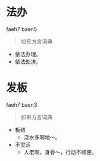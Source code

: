 # 法办
faeh7 baen5
> 如东方言词典
- 依法办理。
- 侬法处决。

# 发板
faeh7 baen3
> 如皋方言词典
- 板结
  - 浇水多啊地～。
- 不灵活
  - 人老啊，身骨～，行动不顺便。
